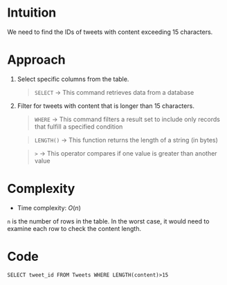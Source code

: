 # Intuition
<!-- Describe your first thoughts on how to solve this problem. -->
We need to find the IDs of tweets with content exceeding 15 characters.

# Approach
<!-- Describe your approach to solving the problem. -->
1. Select specific columns from the table.

    > `SELECT` → This command retrieves data from a database

2. Filter for tweets with content that is longer than 15 characters.

    > `WHERE` → This command filters a result set to include only records that fulfill a specified condition

    > `LENGTH()` → This function returns the length of a string (in bytes)

    > `>` → This operator compares if one value is greater than another value

# Complexity
- Time complexity: $O(n)$
<!-- Add your time complexity here, e.g. $$O(n)$$ -->
`n` is the number of rows in the table. In the worst case, it would need to examine each row to check the content length.

# Code
```
SELECT tweet_id FROM Tweets WHERE LENGTH(content)>15
```
